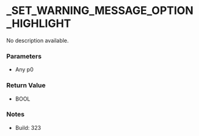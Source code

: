 # _SET_WARNING_MESSAGE_OPTION_HIGHLIGHT

No description available.

### Parameters
* Any p0

### Return Value
* BOOL

### Notes
* Build: 323

